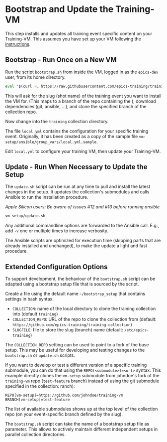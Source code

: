 # Bootstrap and Update the Training-VM

This step installs and updates all training event specific content
on your Training-VM. This assumes you have set up your VM
following the [instructions](instructions).

## Bootstrap - Run Once on a New VM

Run the script `bootstrap.sh` from inside the VM,
logged in as the `epics-dev` user,
from its home directory.

```bash
eval "$(curl -L https://raw.githubusercontent.com/epics-training/training-vm/main/bootstrap.sh)"
```

This will ask for the slug (shot name) of the training event
you want to install the VM for.
(This maps to a branch of the repo containing the ),
download dependencies (git, ansible, ...),
and clone the specified branch of the collection repo.

Now change into the `training` collection directory.

The file `local.yml` contains the configuration
for your specific training event.
Originally, it has been created
as a copy of the sample file
`vm-setup/ansible/group_vars/local.yml.sample`.

Edit `local.yml` to configure your training VM,
then update your Training-VM.

## Update - Run When Necessary to Update the Setup

The `update.sh` script can be run at any time
to pull and install the latest changes in the setup.
It updates the collection's submodules
and calls Ansible to run the installation procedure.

*Apple Silicon users: Be aware of issues #12 and #13 before running ansible*

```bash
vm-setup/update.sh
```

Any additional commandline options
are forwarded to the Ansible call.
E.g., add `-v` one or multiple times to increase verbosity.

The Ansible scripts are optimized for execution time
(skipping parts that are already installed and unchanged),
to make the update a light and fast procedure.

## Extended Configuration Options

To support development,
the behaviour of the `bootstrap.sh` script can be adapted
using a bootstrap setup file that is sourced by the script.

Create a file using the default name `~/bootstrap_setup`
that contains settings in bash syntax.

- `COLLECTION`: name of the local directory
   to clone the training collection into
  (default `training`)
- `COLLECTION_REPO`: URL of the repo to clone the collection from
  (default: `https://github.com/epics-training/training-collection`)
- `SLUGFILE`: file to store the slug (branch) name
  (default: `/etc/epics-training`)

The `COLLECTION_REPO` setting can be used
to point to a fork of the base setup.
This may be useful for developing and testing changes
to the `bootstrap.sh` or `update.sh` scripts.

If you want to develop or test a different version
of a specific training submodule,
you can do that using the `REPO[<submodule>]=<url>` syntax.
This example directly clones the `vm-setup` submodule
from johndoe's fork of the `training-vm` repo (`test-feature` branch)
instead of using the git submodule specified in the collection:
ranch):
```
REPO[vm-setup]=https://github.com/johndoe/training-vm
BRANCH[vm-setup]=test-feature
```
The list of available submodules shows up
at the top level of the collection repo
(on your event-specific branch defined by the slug).

The `bootstrap.sh` script
can take the name of a bootstrap setup file as parameter.
This allows to actively maintain different independent setups
in parallel collection directories.
